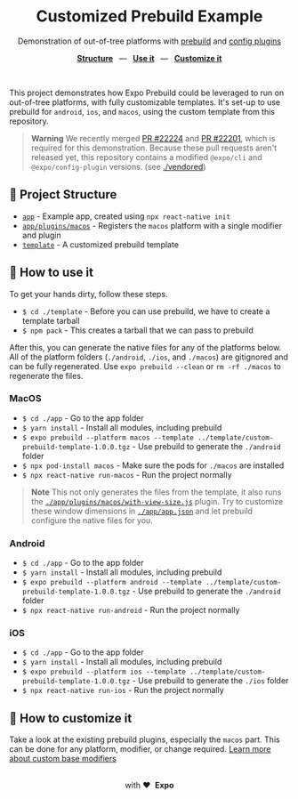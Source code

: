 <div align="center">
  <h1>Customized Prebuild Example</h1>
  <p>Demonstration of out-of-tree platforms with <a href="https://docs.expo.dev/workflow/prebuild/">prebuild</a> and <a href="https://docs.expo.dev/config-plugins/introduction/">config plugins</a></p>
  <p>
    <a href="https://github.com/byCedric/custom-prebuild-example#-project-structure"><b>Structure</b></a>
    &ensp;&mdash;&ensp;
    <a href="https://github.com/byCedric/custom-prebuild-example#-how-to-use-it"><b>Use it</b></a>
    &ensp;&mdash;&ensp;
    <a href="https://github.com/byCedric/custom-prebuild-example#-how-to-customize-it"><b>Customize it</b></a>
  </p>
  <br/>
</div>

This project demonstrates how Expo Prebuild could be leveraged to run on out-of-tree platforms, with fully customizable templates.
It's set-up to use prebuild for `android`, `ios`, and `macos`, using the custom template from this repository.

> **Warning**
> We recently merged [PR #22224](https://github.com/expo/expo/pull/22224) and [PR #22201](https://github.com/expo/expo/pull/22201), which is required for this demonstration.
> Because these pull requests aren't released yet, this repository contains a modified `@expo/cli` and `@expo/config-plugin` versions. (see [./vendored](./vendored))

## 📁 Project Structure

- [`app`](./app) - Example app, created using `npx react-native init`
- [`app/plugins/macos`](./app/plugins/macos) - Registers the `macos` platform with a single modifier and plugin
- [`template`](./template) - A customized prebuild template

## 🚀 How to use it

To get your hands dirty, follow these steps.

- `$ cd ./template` - Before you can use prebuild, we have to create a template tarball
- `$ npm pack` - This creates a tarball that we can pass to prebuild

After this, you can generate the native files for any of the platforms below.
All of the platform folders (`./android`, `./ios`, and `./macos`) are gitignored and can be fully regenerated.
Use `expo prebuild --clean` or `rm -rf ./macos` to regenerate the files.

### MacOS

- `$ cd ./app` - Go to the app folder
- `$ yarn install` - Install all modules, including prebuild
- `$ expo prebuild --platform macos --template ../template/custom-prebuild-template-1.0.0.tgz` - Use prebuild to generate the `./android` folder
- `$ npx pod-install macos` - Make sure the pods for `./macos` are installed
- `$ npx react-native run-macos` - Run the project normally

> **Note**
> This not only generates the files from the template, it also runs the [`./app/plugins/macos/with-view-size.js`](./app/plugins/macos/with-view-size.js) plugin.
> Try to customize these window dimensions in [`./app/app.json`](./app/app.json) and let prebuild configure the native files for you.

### Android

- `$ cd ./app` - Go to the app folder
- `$ yarn install` - Install all modules, including prebuild
- `$ expo prebuild --platform android --template ../template/custom-prebuild-template-1.0.0.tgz` - Use prebuild to generate the `./android` folder
- `$ npx react-native run-android` - Run the project normally

### iOS

- `$ cd ./app` - Go to the app folder
- `$ yarn install` - Install all modules, including prebuild
- `$ expo prebuild --platform ios --template ../template/custom-prebuild-template-1.0.0.tgz` - Use prebuild to generate the `./ios` folder
- `$ npx react-native run-ios` - Run the project normally

## 👷 How to customize it

Take a look at the existing prebuild plugins, especially the `macos` part.
This can be done for any platform, modifier, or change required.
[Learn more about custom base modifiers](https://docs.expo.dev/config-plugins/development-and-debugging/#custom-base-modifiers)

<div align="center">
  <br />
  with&nbsp;❤️&nbsp;&nbsp;<strong>Expo</strong>
  <br />
</div>
